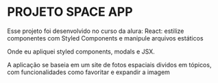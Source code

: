 <h1>PROJETO SPACE APP</h1>

<p>Esse projeto foi desenvolvido no curso da alura: React: estilize componentes com Styled Components e manipule arquivos estáticos</p>
<p>Onde eu apliquei styled components, modals e JSX.</p>
<p>A aplicação se baseia em um site de fotos espaciais dividos em tópicos, com funcionalidades como favoritar e expandir a imagem</p>
